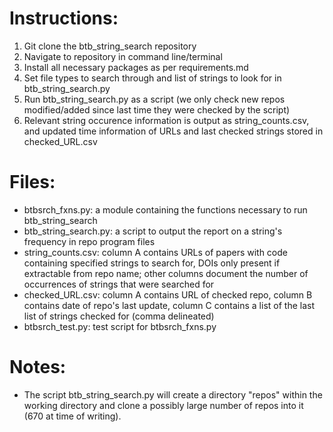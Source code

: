 # Instructions:

1. Git clone the btb_string_search repository
2. Navigate to repository in command line/terminal
3. Install all necessary packages as per requirements.md
4. Set file types to search through and list of strings to look for in btb_string_search.py
5. Run btb_string_search.py as a script (we only check new repos modified/added since last time they were checked by the script)
6. Relevant string occurence information is output as string_counts.csv, and updated time information of URLs and last checked strings stored in checked_URL.csv

# Files:
* btbsrch_fxns.py: a module containing the functions necessary to run btb_string_search
* btb_string_search.py: a script to output the report on a string's frequency in repo program files
* string_counts.csv: column A contains URLs of papers with code containing specified strings to search for, DOIs only present if extractable from repo name; other columns document the number of occurrences of strings that were searched for
* checked_URL.csv: column A contains URL of checked repo, column B contains date of repo's last update, column C contains a list of the last list of strings checked for (comma delineated)
* btbsrch_test.py: test script for btbsrch_fxns.py

# Notes:
* The script btb_string_search.py will create a directory "repos" within the working directory and clone a possibly large number of repos into it (670 at time of writing).